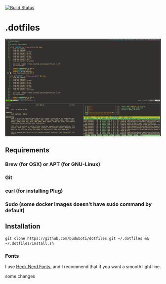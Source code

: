 [![Build Status](https://travis-ci.org/buduboti/dotfiles.svg?branch=master)](https://travis-ci.org/buduboti/dotfiles)

.dotfiles
=========

![](screenshot.png)

Requirements
------------

### Brew (for OSX) or APT (for GNU-Linux)

### Git

### curl (for installing Plug)

### Sudo (some docker images doesn't have sudo command by default)

Installation
------------
```
git clone https://github.com/buduboti/dotfiles.git ~/.dotfiles && ~/.dotfiles/install.sh
```
### Fonts

I use [Heck Nerd Fonts](https://github.com/ryanoasis/nerd-fonts/tree/master/patched-fonts/Hack), and I recommend that if you want a smooth light line.

some changes
